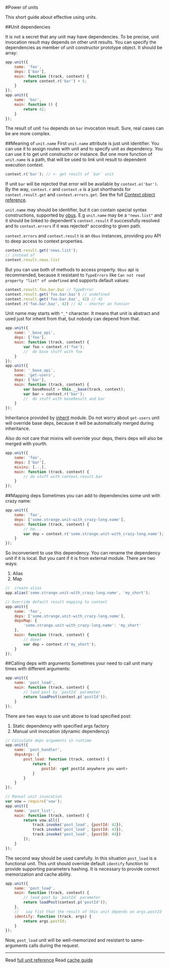 #Power of units

This short guide about effective using units.

##Unit dependencies

It is not a secret that any unit may have dependencies. To be precise, unit invocation result may depends on other unit results.
You can specify the dependencies as member of unit constructor prototype object. It should be array:

```js
app.unit({
    name: 'foo',
    deps: ['bar'],
    main: function (track, context) {
        return context.r('bar') + 5;
    }
});
app.unit({
    name: 'bar',
    main: function () {
        return 42;
    }
});
```

The result of unit ```foo``` depends on ```bar``` invocation result. Sure, real cases can be are more complex.

##Meaning of ```unit.name```
First ```unit.name``` attribute is just unit identifier. You can use it to assign routes with unit and to specify unit as dependency. You can use it to get unit constructor or instance. But one more function of ```unit.name``` is a path, that will be used to link unit result to dependent execution context.

```js
context.r('bar'); // <- get result of `bar` unit
```

If unit ```bar``` will be rejected that error will be available by ```context.e('bar')```.
By the way, ```context.r``` and ```context.e``` is a just shorthands for ```context.result.get``` and ```context.errors.get```.
See the full [Context object reference](/docs/reference/context.md).

```unit.name``` may should be identifier, but it can contain special syntax constructions, supported by [obus](https://github.com/fistlabs/obus). E.g ```unit.name``` may be a ```"news.list"``` and it should be linked to dependent's ```context.result``` if successfully resolved and to ```context.errors``` if it was rejected^ according to given path.

```context.errors``` and ```context.result``` is an ```Obus``` instances, providing you API to deep access to context properties.

```js
context.result.get('news.list');
// instead of
context.result.news.list
```

But you can use both of methods to access property. ```Obus``` api is recommended, because it resistant to ```TypeErrors``` like ```Can not read property "list" of undefined``` and supports default values:

```js
context.result.foo.bar.baz // TypeError
context.result.get('foo.bar.baz') // undefined
context.result.get('foo.bar.baz', 42) // 42
context.r('foo.bar.baz', 42) // 42 - shorter an funnier
```

Unit name may starts with ```"_"``` character. It means that unit is abstract and used just for inherit from that, but nobody can depend from that.

```js
app.unit({
    name: '_base_api',
    deps: ['foo'],
    main: function (track, context) {
        var foo = context.r('foo');
        //  do base stuff with foo
    }
});
app.unit({
    base: '_base_api',
    name: 'get-users',
    deps: ['bar'],
    main: function (track, context) {
        var baseResult = this.__base(track, context);
        var bar = context.r('bar');
        //  do stuff with baseResult and bar
    }
});
```

Inheritance provided by [inherit](https://www.npmjs.com/package/inherit) module.
Do not worry about ```get-users``` unit will override base deps, because it will be automatically merged during inheritance.

Also do not care that mixins will override your deps, theirs deps will also be merged with yourth.

```js
app.unit({
    name: 'foo',
    deps: ['bar'],
    mixins: [...],
    main: function (track, context) {
        // do stuff with context.result.bar
    }
});
```

##Mapping deps
Sometimes you can add to dependencies some unit with crazy name:

```js
app.unit({
    name: 'foo',
    deps: ['some.strange.unit-with_crazy-long.name'],
    main: function (track, context) {
        // hm...
        var dep = context.r('some.strange.unit-with_crazy-long.name');
    }
});
```

So inconvenient to use this dependency. You can rename the dependency unit if it is local. But you cant if it is from external module. There are two ways:
1. Alias
2. Map

```js
//  create alias
app.alias('some.strange.unit-with_crazy-long.name', 'my_short');
```

```js
// Override default result mapping to context
app.unit({
    name: 'foo',
    deps: ['some.strange.unit-with_crazy-long.name'],
    depsMap: {
        'some.strange.unit-with_crazy-long.name': 'my_short'
    },
    main: function (track, context) {
        // done!
        var dep = context.r('my_short');
    }
});
```

##Calling deps with arguments
Sometimes your need to call unit many times with different arguments:

```js
app.unit({
    name: 'post_load',
    main: function (track, context) {
        // load post by `postId` parameter
        return loadPost(context.p('postId'));
    }
});
```

There are two ways to use unit above to load specified post:
1. Static dependency with specified args factory
2. Manual unit invocation (dynamic dependency)

```js
// Calculate deps arguments in runtime
app.unit({
    name: 'post_handler',
    depsArgs: {
        post_load: function (track, context) {
            return {
                postId: <get postId anywhere you want>
            }
        }
    }
});
```

```js
// Manual unit invocation
var vow = require('vow');
app.unit({
    name: 'post_list',
    main: function (track, context) {
        return vow.all([
            track.invoke('post_load', {postId: 42}),
            track.invoke('post_load', {postId: 43}),
            track.invoke('post_load', {postId: 44})
        ]);
    }
});
```

The second way should be used carefully.
In this situation ```post_load``` is a functional unit. This unit should override default ```identify``` function to provide supporting parameters hashing. It is necessary to provide correct memorization and cache ability.

```js
app.unit({
    name: 'post_load',
    main: function (track, context) {
        // load post by `postId` parameter
        return loadPost(context.p('postId'));
    },
    //   say fist that the result of this unit depends on args.postId
    identify: function (track, args) {
        return args.postId;
    }
});
```

Now, ```post_load``` unit will be well-memorized and resistant to same-arguments calls during the request.

----------
Read [full unit reference](/docs/reference/unit.md)
Read [cache guide](/docs/guides/using-cache.md)
